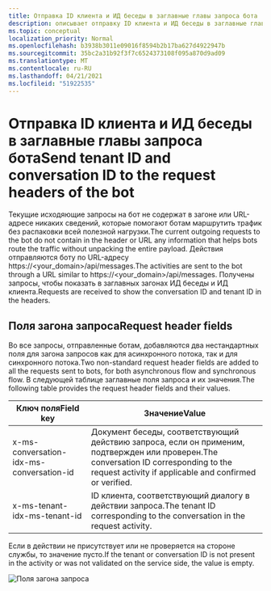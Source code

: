 ```yaml
---
title: Отправка ID клиента и ИД беседы в заглавные главы запроса бота
description: описывает отправку ID клиента и ИД беседы в заглавные главы запроса бота.
ms.topic: conceptual
localization_priority: Normal
ms.openlocfilehash: b3938b3011e09016f8594b2b17ba627d4922947b
ms.sourcegitcommit: 35bc2a31b92f3f7c6524373108f095a870d9ad09
ms.translationtype: MT
ms.contentlocale: ru-RU
ms.lasthandoff: 04/21/2021
ms.locfileid: "51922535"
---
```

# <a name="send-tenant-id-and-conversation-id-to-the-request-headers-of-the-bot"></a><span data-ttu-id="f9885-103">Отправка ID клиента и ИД беседы в заглавные главы запроса бота</span><span class="sxs-lookup"><span data-stu-id="f9885-103">Send tenant ID and conversation ID to the request headers of the bot</span></span>

<span data-ttu-id="f9885-104">Текущие исходяющие запросы на бот не содержат в загоне или URL-адресе никаких сведений, которые помогают ботам маршрутить трафик без распаковки всей полезной нагрузки.</span><span class="sxs-lookup"><span data-stu-id="f9885-104">The current outgoing requests to the bot do not contain in the header or URL any information that helps bots route the traffic without unpacking the entire payload.</span></span> <span data-ttu-id="f9885-105">Действия отправляются боту по URL-адресу https://<your_domain>/api/messages.</span><span class="sxs-lookup"><span data-stu-id="f9885-105">The activities are sent to the bot through a URL similar to https://<your_domain>/api/messages.</span></span> <span data-ttu-id="f9885-106">Получены запросы, чтобы показать в заглавных загонах ИД беседы и ИД клиента.</span><span class="sxs-lookup"><span data-stu-id="f9885-106">Requests are received to show the conversation ID and tenant ID in the headers.</span></span>

## <a name="request-header-fields"></a><span data-ttu-id="f9885-107">Поля загона запроса</span><span class="sxs-lookup"><span data-stu-id="f9885-107">Request header fields</span></span>

<span data-ttu-id="f9885-108">Во все запросы, отправленные ботам, добавляются два нестандартных поля для загона запросов как для асинхронного потока, так и для синхронного потока.</span><span class="sxs-lookup"><span data-stu-id="f9885-108">Two non-standard request header fields are added to all the requests sent to bots, for both asynchronous flow and synchronous flow.</span></span> <span data-ttu-id="f9885-109">В следующей таблице заглавные поля запроса и их значения.</span><span class="sxs-lookup"><span data-stu-id="f9885-109">The following table provides the request header fields and their values.</span></span>

| <span data-ttu-id="f9885-110">Ключ поля</span><span class="sxs-lookup"><span data-stu-id="f9885-110">Field key</span></span> | <span data-ttu-id="f9885-111">Значение</span><span class="sxs-lookup"><span data-stu-id="f9885-111">Value</span></span> |
|----------------|-----------------|
| <span data-ttu-id="f9885-112">x-ms-conversation-id</span><span class="sxs-lookup"><span data-stu-id="f9885-112">x-ms-conversation-id</span></span> | <span data-ttu-id="f9885-113">Документ беседы, соответствующий действию запроса, если он применим, подтвержден или проверен.</span><span class="sxs-lookup"><span data-stu-id="f9885-113">The conversation ID corresponding to the request activity if applicable and confirmed or verified.</span></span> |
| <span data-ttu-id="f9885-114">x-ms-tenant-id</span><span class="sxs-lookup"><span data-stu-id="f9885-114">x-ms-tenant-id</span></span> | <span data-ttu-id="f9885-115">ID клиента, соответствующий диалогу в действии запроса.</span><span class="sxs-lookup"><span data-stu-id="f9885-115">The tenant ID corresponding to the conversation in the request activity.</span></span> |

<span data-ttu-id="f9885-116">Если в действии не присутствует или не проверяется на стороне службы, то значение пусто.</span><span class="sxs-lookup"><span data-stu-id="f9885-116">If the tenant or conversation ID is not present in the activity or was not validated on the service side, the value is empty.</span></span>

![Поля загона запроса](~/assets/images/bots/requestheaderfields.png)
